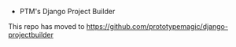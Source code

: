 * PTM's Django Project Builder

This repo has moved to <https://github.com/prototypemagic/django-projectbuilder>
